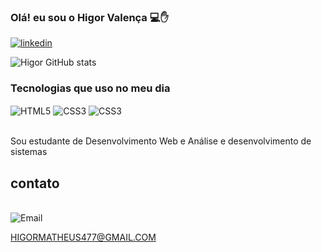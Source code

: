 ### Olá! eu sou o Higor Valença 💻✋



[![linkedin](https://img.shields.io/badge/LinkedIn-0077B5?style=for-the-badge&logo=linkedin&logoColor=white)](https://www.linkedin.com/in/higorvalenca/)


![Higor GitHub stats](https://github-readme-stats.vercel.app/api?username=higorvalenca-hub&show_icons=true&theme=dracula)

### Tecnologias que uso no meu dia

<div>
<img align="center" alt="HTML5" src="https://img.shields.io/badge/HTML5-E34F26?style=for-the-badge&logo=html5&logoColor=white">
<img align="center" alt="CSS3" src="https://img.shields.io/badge/CSS3-1572B6?style=for-the-badge&logo=css3&logoColor=white">
 <img align="center" alt="CSS3" src="https://img.shields.io/badge/Bootstrap-563D7C?style=for-the-badge&logo=bootstrap&logoColor=white">

</div> 


<br>

Sou estudante de Desenvolvimento Web e Análise e desenvolvimento de sistemas

## contato

<br>

 <img  alt="Email" src="https://img.shields.io/badge/Gmail-D14836?style=for-the-badge&logo=gmail&logoColor=white">

<label> HIGORMATHEUS477@GMAIL.COM </label>
